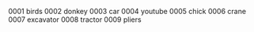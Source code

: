 0001 birds
0002 donkey
0003 car
0004 youtube
0005 chick
0006 crane
0007 excavator
0008 tractor
0009 pliers
